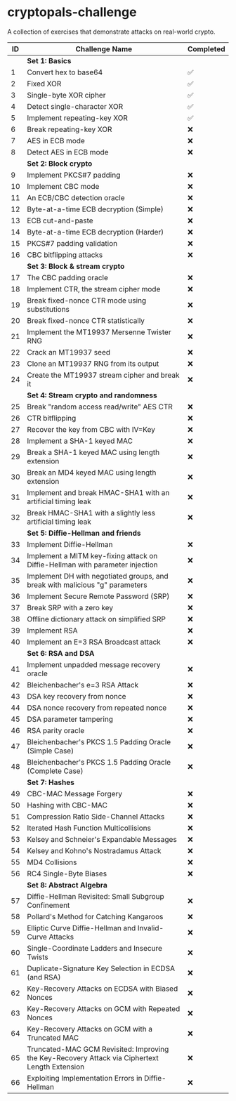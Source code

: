 # cryptopals-challenge

A collection of exercises that demonstrate attacks on real-world crypto.

| ID  | Challenge Name | Completed |
|-----|---------------|----------|
|     | **Set 1: Basics** | |
| 1   | Convert hex to base64 | ✅ |
| 2   | Fixed XOR | ✅ |
| 3   | Single-byte XOR cipher | ✅ |
| 4   | Detect single-character XOR | ✅ |
| 5   | Implement repeating-key XOR | ✅ |
| 6   | Break repeating-key XOR | ❌ |
| 7   | AES in ECB mode | ❌ |
| 8   | Detect AES in ECB mode | ❌ |
|     | **Set 2: Block crypto** | |
| 9   | Implement PKCS#7 padding | ❌ |
| 10  | Implement CBC mode | ❌ |
| 11  | An ECB/CBC detection oracle | ❌ |
| 12  | Byte-at-a-time ECB decryption (Simple) | ❌ |
| 13  | ECB cut-and-paste | ❌ |
| 14  | Byte-at-a-time ECB decryption (Harder) | ❌ |
| 15  | PKCS#7 padding validation | ❌ |
| 16  | CBC bitflipping attacks | ❌ |
|     | **Set 3: Block & stream crypto** | |
| 17  | The CBC padding oracle | ❌ |
| 18  | Implement CTR, the stream cipher mode | ❌ |
| 19  | Break fixed-nonce CTR mode using substitutions | ❌ |
| 20  | Break fixed-nonce CTR statistically | ❌ |
| 21  | Implement the MT19937 Mersenne Twister RNG | ❌ |
| 22  | Crack an MT19937 seed | ❌ |
| 23  | Clone an MT19937 RNG from its output | ❌ |
| 24  | Create the MT19937 stream cipher and break it | ❌ |
|     | **Set 4: Stream crypto and randomness** | |
| 25  | Break "random access read/write" AES CTR | ❌ |
| 26  | CTR bitflipping | ❌ |
| 27  | Recover the key from CBC with IV=Key | ❌ |
| 28  | Implement a SHA-1 keyed MAC | ❌ |
| 29  | Break a SHA-1 keyed MAC using length extension | ❌ |
| 30  | Break an MD4 keyed MAC using length extension | ❌ |
| 31  | Implement and break HMAC-SHA1 with an artificial timing leak | ❌ |
| 32  | Break HMAC-SHA1 with a slightly less artificial timing leak | ❌ |
|     | **Set 5: Diffie-Hellman and friends** | |
| 33  | Implement Diffie-Hellman | ❌ |
| 34  | Implement a MITM key-fixing attack on Diffie-Hellman with parameter injection | ❌ |
| 35  | Implement DH with negotiated groups, and break with malicious "g" parameters | ❌ |
| 36  | Implement Secure Remote Password (SRP) | ❌ |
| 37  | Break SRP with a zero key | ❌ |
| 38  | Offline dictionary attack on simplified SRP | ❌ |
| 39  | Implement RSA | ❌ |
| 40  | Implement an E=3 RSA Broadcast attack | ❌ |
|     | **Set 6: RSA and DSA** | |
| 41  | Implement unpadded message recovery oracle | ❌ |
| 42  | Bleichenbacher's e=3 RSA Attack | ❌ |
| 43  | DSA key recovery from nonce | ❌ |
| 44  | DSA nonce recovery from repeated nonce | ❌ |
| 45  | DSA parameter tampering | ❌ |
| 46  | RSA parity oracle | ❌ |
| 47  | Bleichenbacher's PKCS 1.5 Padding Oracle (Simple Case) | ❌ |
| 48  | Bleichenbacher's PKCS 1.5 Padding Oracle (Complete Case) | ❌ |
|     | **Set 7: Hashes** | |
| 49  | CBC-MAC Message Forgery | ❌ |
| 50  | Hashing with CBC-MAC | ❌ |
| 51  | Compression Ratio Side-Channel Attacks | ❌ |
| 52  | Iterated Hash Function Multicollisions | ❌ |
| 53  | Kelsey and Schneier's Expandable Messages | ❌ |
| 54  | Kelsey and Kohno's Nostradamus Attack | ❌ |
| 55  | MD4 Collisions | ❌ |
| 56  | RC4 Single-Byte Biases | ❌ |
|     | **Set 8: Abstract Algebra** | |
| 57  | Diffie-Hellman Revisited: Small Subgroup Confinement | ❌ |
| 58  | Pollard's Method for Catching Kangaroos | ❌ |
| 59  | Elliptic Curve Diffie-Hellman and Invalid-Curve Attacks | ❌ |
| 60  | Single-Coordinate Ladders and Insecure Twists | ❌ |
| 61  | Duplicate-Signature Key Selection in ECDSA (and RSA) | ❌ |
| 62  | Key-Recovery Attacks on ECDSA with Biased Nonces | ❌ |
| 63  | Key-Recovery Attacks on GCM with Repeated Nonces | ❌ |
| 64  | Key-Recovery Attacks on GCM with a Truncated MAC | ❌ |
| 65  | Truncated-MAC GCM Revisited: Improving the Key-Recovery Attack via Ciphertext Length Extension | ❌ |
| 66  | Exploiting Implementation Errors in Diffie-Hellman | ❌ |